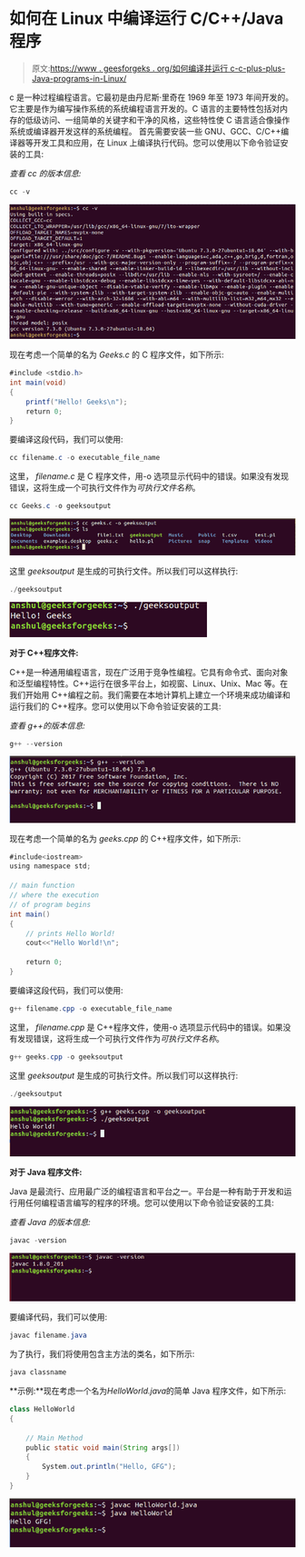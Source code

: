 # 如何在 Linux 中编译运行 C/C++/Java 程序

> 原文:[https://www . geesforgeks . org/如何编译并运行 c-c-plus-plus-Java-programs-in-Linux/](https://www.geeksforgeeks.org/how-to-compile-and-run-c-c-plus-plus-java-programs-in-linux/)

c 是一种过程编程语言。它最初是由丹尼斯·里奇在 1969 年至 1973 年间开发的。它主要是作为编写操作系统的系统编程语言开发的。C 语言的主要特性包括对内存的低级访问、一组简单的关键字和干净的风格，这些特性使 C 语言适合像操作系统或编译器开发这样的系统编程。
首先需要安装一些 GNU、GCC、C/C++编译器等开发工具和应用，在 Linux 上编译执行代码。您可以使用以下命令验证安装的工具:

*查看 cc 的版本信息:*

```java
cc -v
```

[![](img/50b6f2da957c684dc2343c6e715e0851.png)](https://media.geeksforgeeks.org/wp-content/uploads/20190308155301/how-1.png)

现在考虑一个简单的名为 *Geeks.c* 的 C 程序文件，如下所示:

```java
#include <stdio.h> 
int main(void) 
{ 
    printf("Hello! Geeks\n"); 
    return 0; 
} 
```

要编译这段代码，我们可以使用:

```java
cc filename.c -o executable_file_name
```

这里， *filename.c* 是 C 程序文件，用-o 选项显示代码中的错误。如果没有发现错误，这将生成一个可执行文件作为*可执行文件名称*。

```java
cc Geeks.c -o geeksoutput
```

[![](img/11a77d17469ea61bf0c7a8c3d47bed17.png)](https://media.geeksforgeeks.org/wp-content/uploads/20190308155303/how-2.png)

这里 *geeksoutput* 是生成的可执行文件。所以我们可以这样执行:

```java
./geeksoutput
```

[![](img/f014f541c6c00cc92d1ebad28a65c759.png)](https://media.geeksforgeeks.org/wp-content/uploads/20190308155304/how-3.png)

**对于 C++程序文件:**

C++是一种通用编程语言，现在广泛用于竞争性编程。它具有命令式、面向对象和泛型编程特性。C++运行在很多平台上，如视窗、Linux、Unix、Mac 等。在我们开始用 C++编程之前。我们需要在本地计算机上建立一个环境来成功编译和运行我们的 C++程序。您可以使用以下命令验证安装的工具:

*查看 g++的版本信息:*

```java
g++ --version
```

[![](img/647093a36fed256aa2f7707a90ffa9a7.png)](https://media.geeksforgeeks.org/wp-content/uploads/20190308170121/how-4.png)

现在考虑一个简单的名为 *geeks.cpp* 的 C++程序文件，如下所示:

```java
#include<iostream>  
using namespace std; 

// main function
// where the execution
// of program begins 
int main() 
{ 
    // prints Hello World!
    cout<<"Hello World!\n"; 

    return 0; 
} 
```

要编译这段代码，我们可以使用:

```java
g++ filename.cpp -o executable_file_name
```

这里， *filename.cpp* 是 C++程序文件，使用-o 选项显示代码中的错误。如果没有发现错误，这将生成一个可执行文件作为*可执行文件名称*。

```java
g++ geeks.cpp -o geeksoutput
```

这里 *geeksoutput* 是生成的可执行文件。所以我们可以这样执行:

```java
./geeksoutput
```

[![](img/55803e910ee525f08f8031bb329c9f1c.png)](https://media.geeksforgeeks.org/wp-content/uploads/20190308170122/how-5.png)

**对于 Java 程序文件:**

Java 是最流行、应用最广泛的编程语言和平台之一。平台是一种有助于开发和运行用任何编程语言编写的程序的环境。您可以使用以下命令验证安装的工具:

*查看 Java 的版本信息:*

```java
javac -version
```

[![](img/06a9920f0f83421a91a0cfc01ee96191.png)](https://media.geeksforgeeks.org/wp-content/uploads/20190308172538/how-6.png)

要编译代码，我们可以使用:

```java
javac filename.java
```

为了执行，我们将使用包含主方法的类名，如下所示:

```java
java classname
```

**示例:**现在考虑一个名为*HelloWorld.java*的简单 Java 程序文件，如下所示:

```java
class HelloWorld 
{ 

    // Main Method
    public static void main(String args[]) 
    { 
        System.out.println("Hello, GFG"); 
    } 
} 
```

[![](img/9f57b9a56ceb2ca47ecb804c8bdf307b.png)](https://media.geeksforgeeks.org/wp-content/uploads/20190308172539/how-7.png)